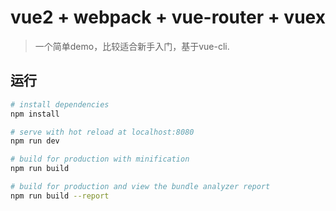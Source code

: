 # vue2 + webpack + vue-router + vuex

> 一个简单demo，比较适合新手入门，基于vue-cli.

## 运行

``` bash
# install dependencies
npm install

# serve with hot reload at localhost:8080
npm run dev

# build for production with minification
npm run build

# build for production and view the bundle analyzer report
npm run build --report
```

